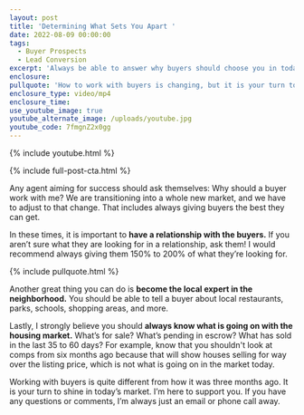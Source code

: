 ```yaml
---
layout: post
title: 'Determining What Sets You Apart '
date: 2022-08-09 00:00:00
tags:
  - Buyer Prospects
  - Lead Conversion
excerpt: 'Always be able to answer why buyers should choose you in today’s market. '
enclosure:
pullquote: 'How to work with buyers is changing, but it is your turn to shine. '
enclosure_type: video/mp4
enclosure_time:
use_youtube_image: true
youtube_alternate_image: /uploads/youtube.jpg
youtube_code: 7fmgnZ2x0gg
---
```

{% include youtube.html %}

{% include full-post-cta.html %}

Any agent aiming for success should ask themselves: Why should a buyer work with me? We are transitioning into a whole new market, and we have to adjust to that change. That includes always giving buyers the best they can get.&nbsp;

In these times, it is important to **have a relationship with the buyers.** If you aren’t sure what they are looking for in a relationship, ask them\! I would recommend always giving them 150% to 200% of what they’re looking for.&nbsp;

{% include pullquote.html %}

Another great thing you can do is **become the local expert in the neighborhood.** You should be able to tell a buyer about local restaurants, parks, schools, shopping areas, and more.&nbsp;

Lastly, I strongly believe you should **always know what is going on with the housing market.** What’s for sale? What’s pending in escrow? What has sold in the last 35 to 60 days? For example, know that you shouldn't look at comps from six months ago because that will show houses selling for way over the listing price, which is not what is going on in the market today.&nbsp;

Working with buyers is quite different from how it was three months ago. It is your turn to shine in today’s market. I’m here to support you. If you have any questions or comments, I’m always just an email or phone call away.